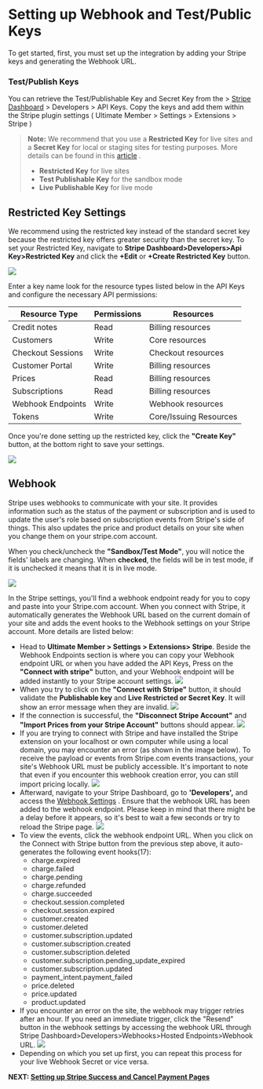 ---
---
# Setting up Webhook and Test/Public Keys
 To get started, first, you must set up the integration by adding your Stripe keys and generating the Webhook URL.

### Test/Publish Keys

 You can retrieve the Test/Publishable Key and Secret Key from the &gt;  [Stripe Dashboard](https://dashboard.stripe.com/)  &gt; Developers &gt; API Keys. Copy the keys and add them within the Stripe plugin settings ( Ultimate Member &gt; Settings &gt; Extensions &gt; Stripe )

> <strong>Note:</strong> We recommend that you use a <strong>Restricted Key</strong> for live sites and a <strong>Secret Key</strong> for local or staging sites for testing purposes. More details can be found in this  [article](https://stripe.com/docs/keys#limit-access) .  
> - <strong>Restricted Key</strong> for live sites
> - <strong>Test Publishable Key</strong> for the sandbox mode
> - <strong>Live Publishable Key</strong> for live mode

Restricted Key Settings
-----------------------

 We recommend using the restricted key instead of the standard secret key because the restricted key offers greater security than the secret key. To set your Restricted Key, navigate to <strong>Stripe Dashboard&gt;Developers&gt;Api Key&gt;Restricted Key</strong> and click the <strong>+Edit</strong> or <strong>+Create Restricted Key</strong> button.

  ![](https://s3.amazonaws.com/helpscout.net/docs/assets/561c96629033600a7a36d662/images/65b3e727270765339befc6e3/file-85myrpDcT1.png)

 Enter a key name look for the resource types listed below in the API Keys and configure the necessary API permissions: 

| <strong>Resource Type</strong> | <strong>Permissions</strong> | <strong>Resources</strong> |
|---|---|---|
| Credit notes | Read | Billing resources |
| Customers | Write | Core resources |
| Checkout Sessions | Write | Checkout resources |
| Customer Portal | Write | Billing resources |
| Prices | Read | Billing resources |
| Subscriptions | Read | Billing resources |
| Webhook Endpoints | Write | Webhook resources |
| Tokens | Write | Core/Issuing Resources |

 Once you're done setting up the restricted key, click the <strong>"Create Key"</strong> button, at the bottom right to save your settings.

  ![](https://s3.amazonaws.com/helpscout.net/docs/assets/561c96629033600a7a36d662/images/65e569a98cb417537bd299ef/file-T1eBcCTtHS.png)



 Webhook
--------

 Stripe uses webhooks to communicate with your site. It provides information such as the status of the payment or subscription and is used to update the user's role based on subscription events from Stripe's side of things. This also updates the price and product details on your site when you change them on your stripe.com account.

 When you check/uncheck the <strong>"Sandbox/Test Mode"</strong>, you will notice the fields' labels are changing. When <strong>checked</strong>, the fields will be in test mode, if it is unchecked it means that it is in live mode.

  ![](https://s3.amazonaws.com/helpscout.net/docs/assets/561c96629033600a7a36d662/images/65b3d95152a6af5def3c8dd1/file-4bM75nv5Sb.png)

 In the Stripe settings, you'll find a webhook endpoint ready for you to copy and paste into your Stripe.com account. When you connect with Stripe, it automatically generates the Webhook URL based on the current domain of your site and adds the event hooks to the Webhook settings on your Stripe account. More details are listed below:

- Head to <strong>U</strong><strong>ltimate Member &gt; Settings &gt; Extensions&gt; Stripe</strong>. Beside the Webhook Endpoints section is where you can copy your Webhook endpoint URL or when you have added the API Keys, Press on the <strong>"Connect with stripe"</strong> button, and your Webhook endpoint will be added instantly to your Stripe account settings. ![](https://s3.amazonaws.com/helpscout.net/docs/assets/561c96629033600a7a36d662/images/660ad85733a24a257be3c612/file-rZxHgiNHXB.png)
- When you try to click on the <strong>"Connect with Stripe"</strong> button, it should validate the <strong>Publishable key</strong> and <strong>Live Restricted or Secret Key</strong>. It will show an error message when they are invalid.   ![](https://s3.amazonaws.com/helpscout.net/docs/assets/561c96629033600a7a36d662/images/65b3ecad20e3b82eb738e03f/file-sBW1ndw4Rq.png)
- If the connection is successful, the <strong>"Disconnect Stripe Account"</strong> and <strong>"Import Prices from your Stripe Account"</strong> buttons should appear. ![](https://s3.amazonaws.com/helpscout.net/docs/assets/561c96629033600a7a36d662/images/65b40a6020e3b82eb738e059/file-ENGgEYd5JL.png)
- If you are trying to connect with Stripe and have installed the Stripe extension on your localhost or own computer while using a local domain, you may encounter an error (as shown in the image below). To receive the payload or events from Stripe.com events transactions, your site's Webhook URL must be publicly accessible. It's important to note that even if you encounter this webhook creation error, you can still import pricing locally.  ![](https://s3.amazonaws.com/helpscout.net/docs/assets/561c96629033600a7a36d662/images/65b416e1270765339befc708/file-tHbL81sLRs.png)
- Afterward, navigate to your Stripe Dashboard, go to <strong>'Developers',</strong> and access the  [Webhook Settings](https://dashboard.stripe.com/test/webhooks) . Ensure that the webhook URL has been added to the webhook endpoint. Please keep in mind that there might be a delay before it appears, so it's best to wait a few seconds or try to reload the Stripe page.   ![](https://s3.amazonaws.com/helpscout.net/docs/assets/561c96629033600a7a36d662/images/65b41a9d20e3b82eb738e071/file-rkxfyjXie4.png)
- To view the events, click the webhook endpoint URL. When you click on the Connect with Stripe button from the previous step above, it auto-generates the following event hooks(17): 
    - charge.expired
    - charge.failed
    - charge.pending
    - charge.refunded
    - charge.succeeded
    - checkout.session.completed
    - checkout.session.expired
    - customer.created
    - customer.deleted
    - customer.subscription.updated
    - customer.subscription.created
    - customer.subscription.deleted
    - customer.subscription.pending\_update\_expired
    - customer.subscription.updated
    - payment\_intent.payment\_failed
    - price.deleted
    - price.updated
    - product.updated
- If you encounter an error on the site, the webhook may trigger retries after an hour. If you need an immediate trigger, click the "Resend" button in the webhook settings by accessing the webhook URL through Stripe Dashboard&gt;Developers&gt;Webhooks&gt;Hosted Endpoints&gt;Webhook URL.   ![](https://s3.amazonaws.com/helpscout.net/docs/assets/561c96629033600a7a36d662/images/65b41d9120e3b82eb738e078/file-UgtWZr0dNq.png)
- Depending on which you set up first, you can repeat this process for your live Webhook Secret or vice versa.

 <strong>NEXT:  [Setting up Stripe Success and Cancel Payment Pages](../article/1609-stripe---setting-up-stripe-success-and-cancel-payment-pages)</strong>